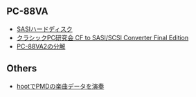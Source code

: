 ## PC-88VA

- [SASIハードディスク](peripheral/sasi_hdd/sasi_hdd.md)
- [クラシックPC研究会 CF to SASI/SCSI Converter Final Edition](peripheral/cf_to_sxsi_converter/final_edition.md)
- [PC-88VA2の分解](repair/decompose_va2)

## Others

- [hootでPMDの楽曲データを演奏](hoot/pmd_on_hoot.md)

